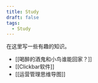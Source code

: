 ```yaml
---
title: Study
draft: false
tags:
  - Study
---
```

在这里写一些有趣的知识。
- [[喝醉的酒鬼和小鸟谁能回家？]]
- [[Clickbar软件]]
- [[运营管理思维导图]]